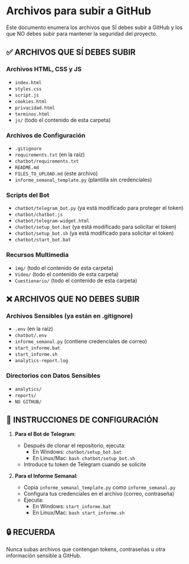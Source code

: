 # Archivos para subir a GitHub

Este documento enumera los archivos que SÍ debes subir a GitHub y los que NO debes subir para mantener la seguridad del proyecto.

## ✅ ARCHIVOS QUE SÍ DEBES SUBIR

### Archivos HTML, CSS y JS
- `index.html`
- `styles.css`
- `script.js`
- `cookies.html`
- `privacidad.html`
- `terminos.html`
- `js/` (todo el contenido de esta carpeta)

### Archivos de Configuración
- `.gitignore`
- `requirements.txt` (en la raíz)
- `chatbot/requirements.txt`
- `README.md`
- `FILES_TO_UPLOAD.md` (este archivo)
- `informe_semanal_template.py` (plantilla sin credenciales)

### Scripts del Bot
- `chatbot/telegram_bot.py` (ya está modificado para proteger el token)
- `chatbot/chatbot.js`
- `chatbot/telegram-widget.html`
- `chatbot/setup_bot.bat` (ya está modificado para solicitar el token)
- `chatbot/setup_bot.sh` (ya está modificado para solicitar el token)
- `chatbot/start_bot.bat`

### Recursos Multimedia
- `img/` (todo el contenido de esta carpeta)
- `Video/` (todo el contenido de esta carpeta)
- `Cuestionario/` (todo el contenido de esta carpeta)

## ❌ ARCHIVOS QUE NO DEBES SUBIR

### Archivos Sensibles (ya están en .gitignore)
- `.env` (en la raíz)
- `chatbot/.env`
- `informe_semanal.py` (contiene credenciales de correo)
- `start_informe.bat`
- `start_informe.sh`
- `analytics-report.log`

### Directorios con Datos Sensibles
- `analytics/`
- `reports/`
- `NO GITHUB/`

## 🔄 INSTRUCCIONES DE CONFIGURACIÓN

1. **Para el Bot de Telegram**:
   - Después de clonar el repositorio, ejecuta:
     - En Windows: `chatbot/setup_bot.bat`
     - En Linux/Mac: `bash chatbot/setup_bot.sh`
   - Introduce tu token de Telegram cuando se solicite

2. **Para el Informe Semanal**:
   - Copia `informe_semanal_template.py` como `informe_semanal.py`
   - Configura tus credenciales en el archivo (correo, contraseña)
   - Ejecuta:
     - En Windows: `start_informe.bat`
     - En Linux/Mac: `bash start_informe.sh`

## 🔒 RECUERDA
Nunca subas archivos que contengan tokens, contraseñas u otra información sensible a GitHub. 